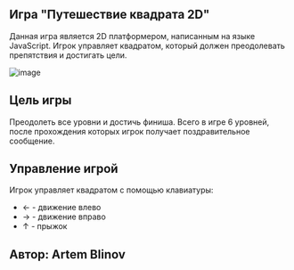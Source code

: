 ## Игра "Путешествие квадрата 2D"

Данная игра является 2D платформером, написанным на языке JavaScript. Игрок управляет квадратом, который должен преодолевать препятствия и достигать цели. 

![image](https://github.com/blinovartem04/Game-square-journey/assets/101421711/8ba44197-df30-456c-953f-bc078fb80330)

## Цель игры

Преодолеть все уровни и достичь финиша. Всего в игре 6 уровней, после прохождения которых игрок получает поздравительное сообщение.
## Управление игрой

Игрок управляет квадратом с помощью клавиатуры:

- ← - движение влево
- → - движение вправо
- ↑ - прыжок

## Автор: Artem Blinov

